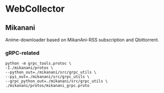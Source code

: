 # WebCollector

## Mikanani
Anime-downloader based on MikanAni-RSS subscription and Qbittorrent.
### gRPC-related
```shell
python -m grpc_tools.protoc \
-I./mikanani/protos \
--python_out=./mikanani/src/grpc_utils \
--pyi_out=./mikanani/src/grpc_utils \
--grpc_python_out=./mikanani/src/grpc_utils \
./mikanani/protos/mikanani_grpc.proto
```